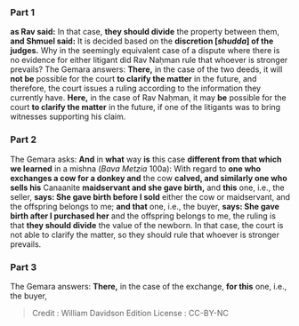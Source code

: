 
### Part 1
<b>as Rav said:</b> In that case, <b>they should divide</b> the property between them, <b>and Shmuel said:</b> It is decided based on the <b>discretion [<i>shudda</i>] of the judges.</b> Why in the seemingly equivalent case of a dispute where there is no evidence for either litigant did Rav Naḥman rule that whoever is stronger prevails? The Gemara answers: <b>There,</b> in the case of the two deeds, it will <b>not be</b> possible for the court <b>to clarify the matter</b> in the future, and therefore, the court issues a ruling according to the information they currently have. <b>Here,</b> in the case of Rav Naḥman, it may <b>be</b> possible for the court <b>to clarify the matter</b> in the future, if one of the litigants was to bring witnesses supporting his claim.

### Part 2
The Gemara asks: <b>And</b> in <b>what</b> way <b>is</b> this case <b>different from that which we learned</b> in a mishna (<i>Bava Metzia</i> 100a): With regard to <b>one who exchanges a cow for a donkey and</b> the cow <b>calved, and similarly one who sells his</b> Canaanite <b>maidservant and she gave birth,</b> and <b>this</b> one, i.e., the seller, <b>says: She gave birth before I sold</b> either the cow or maidservant, and the offspring belongs to me; <b>and that</b> one, i.e., the buyer, <b>says: She gave birth after I purchased her</b> and the offspring belongs to me, the ruling is that <b>they should divide</b> the value of the newborn. In that case, the court is not able to clarify the matter, so they should rule that whoever is stronger prevails.

### Part 3
The Gemara answers: <b>There,</b> in the case of the exchange, <b>for this</b> one, i.e., the buyer,

>Credit : William Davidson Edition
>License : CC-BY-NC